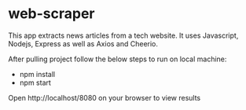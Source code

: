 # web-scraper
This app extracts news articles from a tech website. It uses Javascript, Nodejs, Express as well as Axios and Cheerio.

After pulling project follow the below steps to run on local machine:
 - npm install  
 - npm start

Open http://localhost/8080 on your browser to view results 
